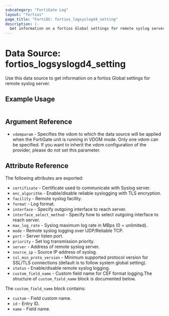 ```yaml
---
subcategory: "FortiGate Log"
layout: "fortios"
page_title: "FortiOS: fortios_logsyslogd4_setting"
description: |-
  Get information on a fortios Global settings for remote syslog server.
---
```


# Data Source: fortios_logsyslogd4_setting
Use this data source to get information on a fortios Global settings for remote syslog server.


## Example Usage

```hcl

```

## Argument Reference

* `vdomparam` - Specifies the vdom to which the data source will be applied when the FortiGate unit is running in VDOM mode. Only one vdom can be specified. If you want to inherit the vdom configuration of the provider, please do not set this parameter.

## Attribute Reference

The following attributes are exported:

* `certificate` - Certificate used to communicate with Syslog server.
* `enc_algorithm` - Enable/disable reliable syslogging with TLS encryption.
* `facility` - Remote syslog facility.
* `format` - Log format.
* `interface` - Specify outgoing interface to reach server.
* `interface_select_method` - Specify how to select outgoing interface to reach server.
* `max_log_rate` - Syslog maximum log rate in MBps (0 = unlimited).
* `mode` - Remote syslog logging over UDP/Reliable TCP.
* `port` - Server listen port.
* `priority` - Set log transmission priority.
* `server` - Address of remote syslog server.
* `source_ip` - Source IP address of syslog.
* `ssl_min_proto_version` - Minimum supported protocol version for SSL/TLS connections (default is to follow system global setting).
* `status` - Enable/disable remote syslog logging.
* `custom_field_name` - Custom field name for CEF format logging.The structure of `custom_field_name` block is documented below.

The `custom_field_name` block contains:

* `custom` - Field custom name.
* `id` - Entry ID.
* `name` - Field name.
